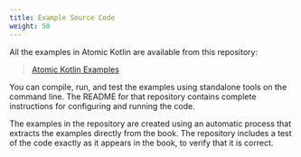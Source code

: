 ```yaml
---
title: Example Source Code
weight: 50
---
```


All the examples in Atomic Kotlin are available from this repository:

> [Atomic Kotlin Examples](https://github.com/BruceEckel/AtomicKotlinExamples)

You can compile, run, and test the examples using standalone tools on the
command line. The README for that repository contains complete instructions for
configuring and running the code.

The examples in the repository are created using an automatic process that
extracts the examples directly from the book. The repository includes a test of
the code exactly as it appears in the book, to verify that it is correct.

